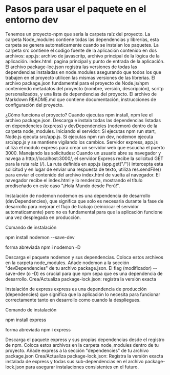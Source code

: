 # Pasos para usar el paquete en el entorno dev

Tenemos un proyecto-npm que sería la carpeta raíz del proyecto.
La carpeta Node_modules contiene todas las dependencias y librerías, esta carpeta se genera automaticamente cuando se instalan los paquetes.
La carpeta src contiene el codigo fuente de la aplicación contenido en dos archivos:
app.js: archivo de javascritp, archivo principal de la lógica de la aplicación.
index.html: pagina principal y punto de entrada de la aplicación.
El archivo package-loc.json registra las versiones de todas las dependencias instaladas en node.modules asegurando que todos los que trabajen en el proyecto utilicen las mismas versiones de las librerías.
El archivo package.json fundamental para el proyecto de Node.js/npm conteniendo metadatos del proyecto (nombre, versión, descripción), scritp personalizados, y una lista de dependencias del proyecto.
El archivo de Markdown README.md que contiene documentación, instrucciones de configuración del proyecto.

¿Cómo funciona el proyecto?
Cuando ejecutas npm install, npm lee el archivo package.json. Descarga e instala todas las dependencias listadas en dependencies (express) y devDependencies (nodemon) dentro de la carpeta node_modules.
Iniciando el servidor:
Si ejecutas npm run start, Node.js ejecuta src/app.js.
Si ejecutas npm run dev, nodemon ejecuta src/app.js y se mantiene vigilando los cambios.
Servidor express, app.js utiliza el modulo express para crear un servidor web que escucha el puerto 3000.
Manejando las solicitudes: Cuando un usuario abre su navegador y navega a http://localhost:3000/, el servidor Express recibe la solicitud GET para la ruta raíz (/).
La ruta definida en app.js (app.get("/")) intercepta esta solicitud y en lugar de enviar una respuesta de texto, utiliza res.sendFile() para enviar el contenido del archivo index.html de vuelta al navegador.
El navegador recibe el index.html y lo renderiza, mostrando el título prediseñado en este caso "¡Hola Mundo desde Perú!".

Instalación de nodemon
nodemon es una dependencia de desarrollo (devDependencies), que significa que solo es necesaria durante la fase de desarrollo para mejorar el flujo de trabajo (reinicicar el servidor automaticamente) pero no es fundamental para que la aplicación funcione una vez desplegada en producción.

Comando de instalación

npm install nodemon --save-dev

forma abreviada
npm i nodemon -D

Descarga el paquete nodemon y sus dependencias.
Coloca estos archivos en la carpeta node_modules.
Añade nodemon a la sección "devDependencies" de tu archivo package.json. El flag (modificador) --save-dev (o -D) es crucial para que npm sepa que es una dependencia de desarrollo.
Crea/Actualiza package-lock.json: registra la versión exacta

Instalación de express
express es una dependencia de producción (dependencies) que significa que la aplicación lo necesita para funcionar correctamente tanto en desarrollo como cuando la despliegues.

Comando de instalación

npm install express

forma abreviada
npm i express

Descarga el paquete express y sus propias dependencias desde el registro de npm.
Coloca estos archivos en la carpeta node_modules dentro de tu proyecto.
Añade express a la sección "dependencies" de tu archivo package.json
Crea/Actualiza package-lock.json: Registra la versión exacta instalada de express y todas sus sub-dependencias en el archivo package-lock.json para asegurar instalaciones consistentes en el futuro.
